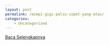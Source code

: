 ```yaml
---
layout: post
permalink: /mimpi-gigi-palsu-copot-yang-atas/
categories:
    - Uncategorized
---
```


[Baca Selengkapnya](/03)